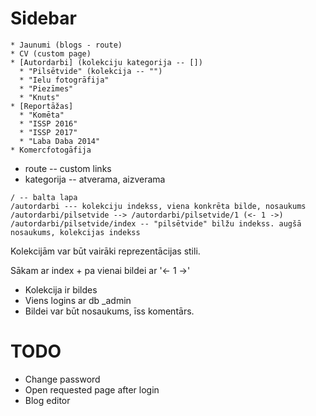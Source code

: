 # Sidebar

``` plain
* Jaunumi (blogs - route)
* CV (custom page)
* [Autordarbi] (kolekciju kategorija -- [])
  * "Pilsētvide" (kolekcija -- "")
  * "Ielu fotogrāfija"
  * "Piezīmes"
  * "Knuts"
* [Reportāžas]
  * "Komēta"
  * "ISSP 2016"
  * "ISSP 2017"
  * "Laba Daba 2014"
* Komercfotogāfija
```

* route -- custom links
* kategorija -- atverama, aizverama

``` plain
/ -- balta lapa
/autordarbi --- kolekciju indekss, viena konkrēta bilde, nosaukums
/autordarbi/pilsetvide --> /autordarbi/pilsetvide/1 (<- 1 ->)
/autordarbi/pilsetvide/index -- "pilsētvide" bilžu indekss. augšā nosaukums, kolekcijas indekss
```

Kolekcijām var būt vairāki reprezentācijas stili.

Sākam ar index + pa vienai bildei ar '<- 1 ->'

* Kolekcija ir bildes
* Viens logins ar db _admin
* Bildei var būt nosaukums, īss komentārs.

# TODO

* Change password
* Open requested page after login
* Blog editor
